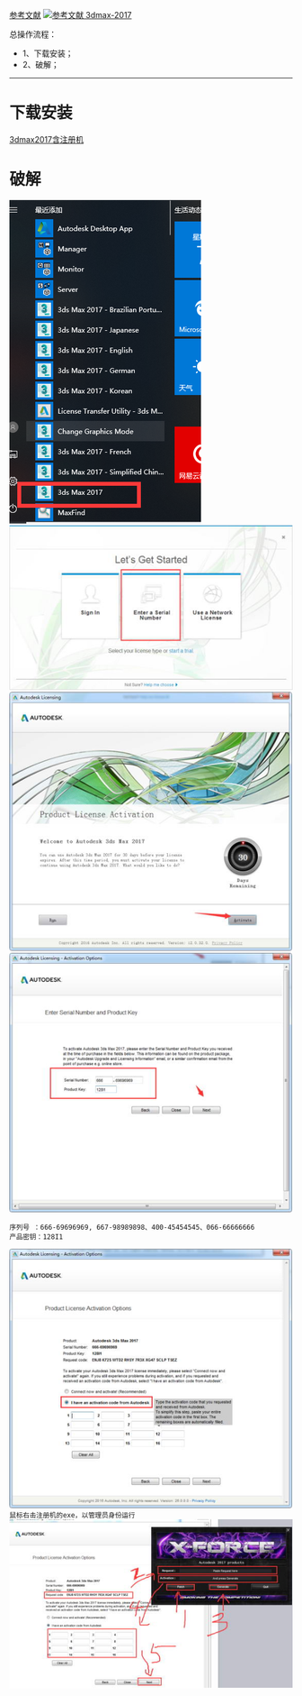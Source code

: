 [参考文献](https://www.3d66.com/softhtml/softsetup_350.html)
[![](https://img.shields.io/badge/参考文献-3dmax--2017-gold.svg "参考文献 3dmax-2017")](https://www.3d66.com/softhtml/softsetup_350.html)

总操作流程：
- 1、下载安装；
- 2、破解；

***

# 下载安装

[ 3dmax2017含注册机](https://pan.baidu.com/s/1exd-ur8lnKpvhZCH6gIXxg)
# 破解
![](image/1-1.png)
![](image/1-2.png)
![](image/1-3.png)
![](image/1-4.png)
```
序列号 ：666-69696969, 667-98989898、400-45454545、066-66666666
产品密钥：128I1
```
![](image/1-5.png)
`
鼠标右击注册机的exe，以管理员身份运行
`
![](image/1-6.png)